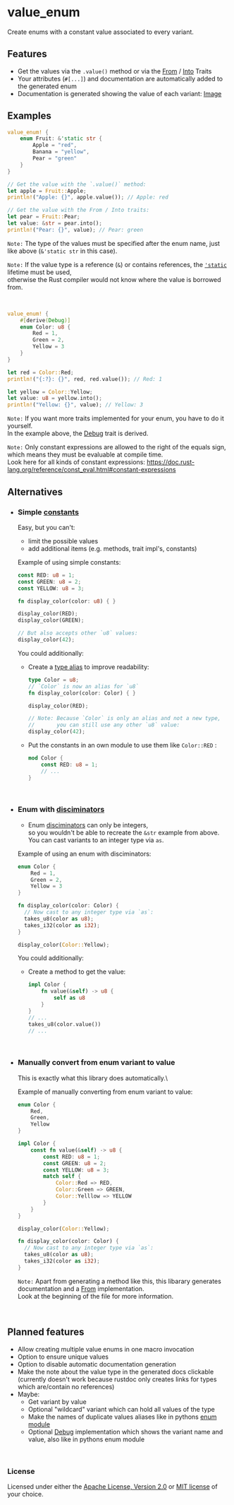 # value_enum

Create enums with a constant value associated to every variant.

## Features

- Get the values via the `.value()` method or via the
  [From](https://doc.rust-lang.org/stable/std/convert/trait.From.html "docs for std::convert::From")
  / [Into](https://doc.rust-lang.org/stable/std/convert/trait.Into.html "docs for std::convert::Into")
  Traits
- Your attributes (`#[...]`) and documentation are automatically added to the generated enum
- Documentation is generated showing the value of each variant:
  [Image](./assets/generated_docs_example_dark.png)

## Examples
<!-- 
Keep in sync with the examples folder.

Don't add `pub` to these examples,
but do add it to the ones in the examples folder,
otherwise they wouldn't show up in the docs.
-->

```rust
value_enum! {
    enum Fruit: &'static str {
        Apple = "red",
        Banana = "yellow",
        Pear = "green"
    }
}

// Get the value with the `.value()` method:
let apple = Fruit::Apple;
println!("Apple: {}", apple.value()); // Apple: red

// Get the value with the From / Into traits:
let pear = Fruit::Pear;
let value: &str = pear.into();
println!("Pear: {}", value); // Pear: green
```

`Note:` The type of the values must be specified after the enum name, just like above (`&'static str` in this case).

`Note:` If the value type is a reference (`&`) or contains references, the
[`'static`](https://doc.rust-lang.org/stable/rust-by-example/scope/lifetime/static_lifetime.html)
lifetime must be used,\
otherwise the Rust compiler would not know where the value is borrowed from.

<br>

```rust
value_enum! {
    #[derive(Debug)]
    enum Color: u8 {
        Red = 1,
        Green = 2,
        Yellow = 3
    }
}

let red = Color::Red;
println!("{:?}: {}", red, red.value()); // Red: 1

let yellow = Color::Yellow;
let value: u8 = yellow.into();
println!("Yellow: {}", value); // Yellow: 3
```

`Note:` If you want more traits implemented for your enum, you have to do it yourself.\
In the example above, the
[Debug](https://doc.rust-lang.org/stable/std/fmt/trait.Debug.html "docs for std::fmt::Debug")
trait is derived.

`Note:` Only constant expressions are allowed to the right of the equals sign,\
which means they must be evaluable at compile time.\
Look here for all kinds of constant expressions: <https://doc.rust-lang.org/reference/const_eval.html#constant-expressions>

## Alternatives

- ### **Simple [constants](https://doc.rust-lang.org/reference/items/constant-items.html)**

  Easy, but you can't:
  - limit the possible values
  - add additional items (e.g. methods, trait impl's, constants)

  Example of using simple constants:

  ```rust
  const RED: u8 = 1;
  const GREEN: u8 = 2;
  const YELLOW: u8 = 3;

  fn display_color(color: u8) { }

  display_color(RED);
  display_color(GREEN);

  // But also accepts other `u8` values:
  display_color(42);
  ```

  You could additionally:
  - Create a
  [type alias](https://doc.rust-lang.org/reference/items/type-aliases.html)
  to improve readability:

    ```rust
    type Color = u8;
    // `Color` is now an alias for `u8`
    fn display_color(color: Color) { }

    display_color(RED);

    // Note: Because `Color` is only an alias and not a new type,
    //       you can still use any other `u8` value:
    display_color(42);
    ```

  - Put the constants in an own module to use them like `Color::RED` :

    ```rust
    mod Color {
        const RED: u8 = 1;
        // ...
    }
    ```

  <br>

- ### **Enum with [disciminators](https://doc.rust-lang.org/reference/items/enumerations.html#custom-discriminant-values-for-fieldless-enumerations)**

  - Enum
    [disciminators](https://doc.rust-lang.org/reference/items/enumerations.html#custom-discriminant-values-for-fieldless-enumerations)
    can only be integers,\
    so you wouldn't be able to recreate the `&str` example from above.\
    You can cast variants to an integer type via `as`.

  Example of using an enum with disciminators:

  ```rust
  enum Color {
      Red = 1,
      Green = 2,
      Yellow = 3
  }

  fn display_color(color: Color) {
    // Now cast to any integer type via `as`:
    takes_u8(color as u8);
    takes_i32(color as i32);
  }

  display_color(Color::Yellow);
  ```

  You could additionally:
  - Create a method to get the value:

    ```rust
    impl Color {
        fn value(&self) -> u8 {
            self as u8
        }
    }
    // ...
    takes_u8(color.value())
    // ...
    ```

  <br>

- ### **Manually convert from enum variant to value**

  This is exactly what this library does automatically.\

  Example of manually converting from enum variant to value:

  ```rust
  enum Color {
      Red,
      Green,
      Yellow
  }

  impl Color {
      const fn value(&self) -> u8 {
          const RED: u8 = 1;
          const GREEN: u8 = 2;
          const YELLOW: u8 = 3;
          match self {
              Color::Red => RED,
              Color::Green => GREEN,
              Color::Yelllow => YELLOW
          }
      }
  }

  display_color(Color::Yellow);

  fn display_color(color: Color) {
    // Now cast to any integer type via `as`:
    takes_u8(color as u8);
    takes_i32(color as i32);
  }
  ```

  `Note:` Apart from generating a method like this, this libarary generates documentation and a
  [From](https://doc.rust-lang.org/stable/std/convert/trait.From.html "docs for std::convert::From")
  implementation.\
  Look at the beginning of the file for more information.

<br>

## Planned features

- Allow creating multiple value enums in one macro invocation
- Option to ensure unique values
- Option to disable automatic documentation generation
- Make the note about the value type in the generated docs clickable\
  (currently doesn't work because rustdoc only creates links for types which are/contain no references)
- Maybe:
  - Get variant by value
  - Optional "wildcard" variant which can hold all values of the type
  - Make the names of duplicate values aliases like in pythons
    [enum module](https://docs.python.org/3/library/enum.html)
  - Optional
    [Debug](https://doc.rust-lang.org/stable/std/fmt/trait.Debug.html "docs for std::fmt::Debug")
    implementation which shows the variant name and value, also like in pythons enum module

<br>

### License

Licensed under either the
[Apache License, Version 2.0](LICENSE-APACHE)
or
[MIT license](LICENSE-MIT)
of your choice.
